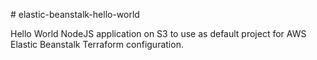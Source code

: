 # elastic-beanstalk-hello-world

Hello World NodeJS application on S3 to use as default project for AWS Elastic Beanstalk Terraform configuration.